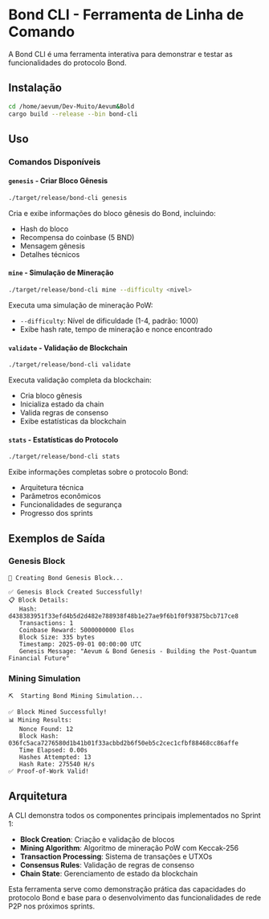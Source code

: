 # Bond CLI - Ferramenta de Linha de Comando

A Bond CLI é uma ferramenta interativa para demonstrar e testar as funcionalidades do protocolo Bond.

## Instalação

```bash
cd /home/aevum/Dev-Muito/Aevum&Bold
cargo build --release --bin bond-cli
```

## Uso

### Comandos Disponíveis

#### `genesis` - Criar Bloco Gênesis
```bash
./target/release/bond-cli genesis
```

Cria e exibe informações do bloco gênesis do Bond, incluindo:
- Hash do bloco
- Recompensa do coinbase (5 BND)
- Mensagem gênesis
- Detalhes técnicos

#### `mine` - Simulação de Mineração
```bash
./target/release/bond-cli mine --difficulty <nivel>
```

Executa uma simulação de mineração PoW:
- `--difficulty`: Nível de dificuldade (1-4, padrão: 1000)
- Exibe hash rate, tempo de mineração e nonce encontrado

#### `validate` - Validação de Blockchain
```bash
./target/release/bond-cli validate
```

Executa validação completa da blockchain:
- Cria bloco gênesis
- Inicializa estado da chain
- Valida regras de consenso
- Exibe estatísticas da blockchain

#### `stats` - Estatísticas do Protocolo
```bash
./target/release/bond-cli stats
```

Exibe informações completas sobre o protocolo Bond:
- Arquitetura técnica
- Parâmetros econômicos
- Funcionalidades de segurança
- Progresso dos sprints

## Exemplos de Saída

### Genesis Block
```
🔨 Creating Bond Genesis Block...

✅ Genesis Block Created Successfully!
📋 Block Details:
   Hash: d438383951f33efd4b5d2d482e788938f48b1e27ae9f6b1f0f93875bcb717ce8
   Transactions: 1
   Coinbase Reward: 5000000000 Elos
   Block Size: 335 bytes
   Timestamp: 2025-09-01 00:00:00 UTC
   Genesis Message: "Aevum & Bond Genesis - Building the Post-Quantum Financial Future"
```

### Mining Simulation
```
⛏️  Starting Bond Mining Simulation...

✅ Block Mined Successfully!
📊 Mining Results:
   Nonce Found: 12
   Block Hash: 036fc5aca7276580d1b41b01f33acbbd2b6f50eb5c2cec1cfbf88468cc86affe
   Time Elapsed: 0.00s
   Hashes Attempted: 13
   Hash Rate: 275540 H/s
✅ Proof-of-Work Valid!
```

## Arquitetura

A CLI demonstra todos os componentes principais implementados no Sprint 1:

- **Block Creation**: Criação e validação de blocos
- **Mining Algorithm**: Algoritmo de mineração PoW com Keccak-256
- **Transaction Processing**: Sistema de transações e UTXOs
- **Consensus Rules**: Validação de regras de consenso
- **Chain State**: Gerenciamento de estado da blockchain

Esta ferramenta serve como demonstração prática das capacidades do protocolo Bond e base para o desenvolvimento das funcionalidades de rede P2P nos próximos sprints.
